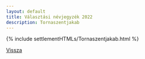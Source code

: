 ```yaml
---
layout: default
title: Választási névjegyzék 2022
description: Tornaszentjakab
---
```


{% include settlementHTMLs/Tornaszentjakab.html %}

[Vissza](./)